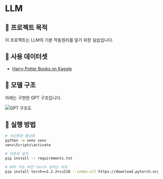 # LLM

## 📌 프로젝트 목적
이 프로젝트는 LLM의 기본 작동원리를 알기 위한 실습입니다.

## 📂 사용 데이터셋
- [Harry Potter Books on Kaggle](https://www.kaggle.com/datasets/shubhammaindola/harry-potter-books?select=02+Harry+Potter+and+the+Chamber+of+Secrets.txt)

## 🧠 모델 구조
아래는 구현한 GPT 구조입니다.

![GPT 구조도](https://www.mdpi.com/mathematics/mathematics-11-02320/article_deploy/html/images/mathematics-11-02320-g001.png)


## 🔧 실행 방법
```bash
# 가상환경 활성화
python -m venv venv
venv\Scripts\activate

# 의존성 설치
pip install -r requirements.txt

# GPU 가능 버전 torch 설치는 따로
pip install torch==2.2.2+cu118 --index-url https://download.pytorch.org/whl/cu118
